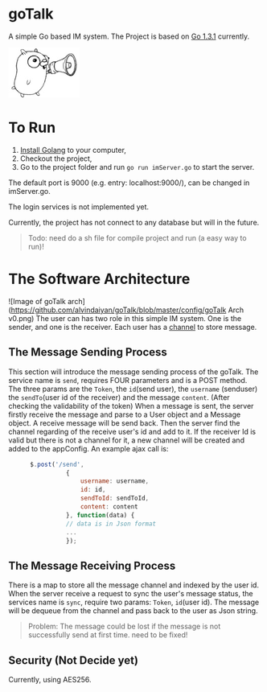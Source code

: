 # goTalk
A simple Go based IM system.
The Project is based on [Go 1.3.1](http://golang.org/dl/) currently.

![Image of goTalk](https://github.com/alvindaiyan/goTalk/blob/master/config/goTalk.png)

# To Run
1. [Install Golang](https://golang.org/doc/install) to your computer,
2. Checkout the project,
3. Go to the project folder and run `go run imServer.go` to start the server.

The default port is 9000 (e.g. entry: localhost:9000/), can be changed in imServer.go.

The login services is not implemented yet.

Currently, the project has not connect to any database but will in the future.

> Todo: need do a sh file for compile project and run (a easy way to run)!

# The Software Architecture
![Image of goTalk arch](https://github.com/alvindaiyan/goTalk/blob/master/config/goTalk Arch v0.png)
The user can has two role in this simple IM system. One is the sender, and one is the receiver. Each user has a [channel](https://golang.org/doc/effective_go.html#concurrency) to store message. 

## The Message Sending Process

This section will introduce the message sending process of the goTalk. The service name is `send`, requires FOUR parameters and is a POST method. The three params are the `Token`, the `id`(send user), the `username` (senduser)  the `sendTo`(user id of the receiver) and the message `content`. (After checking the validability of the token) When a message is sent, the server firstly receive the message and parse to a User object and a Message object. A receive message will be send back. Then the server find the channel regarding of the receive user's id and add to it. If the receiver Id is valid but there is not a channel for it, a new channel will be created and added to the appConfig. An example ajax call is: 

``` javascript
      $.post('/send', 
				{
					username: username,
					id: id,
					sendToId: sendToId,
					content: content
				}, function(data) {
				// data is in Json format
				...
				});
```

## The Message Receiving Process

There is a map to store all the message channel and indexed by the user id. When the server receive a request to sync the user's message status, the services name is `sync`, require two params: `Token`, `id`(user id). The message will be dequeue from the channel and pass back to the user as Json string.

> Problem: The message could be lost if the message is not successfully send at first time. need to be fixed!

## Security (Not Decide yet)

Currently, using AES256.
